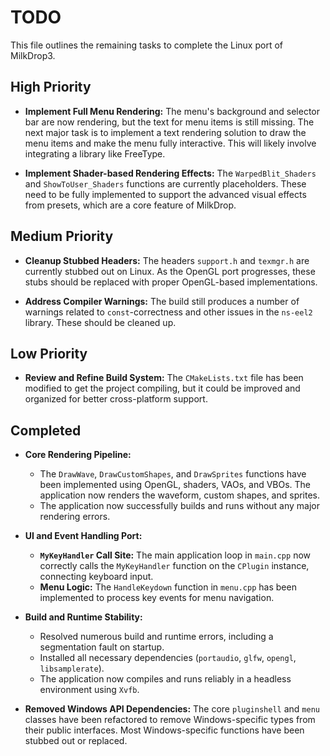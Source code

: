 # TODO

This file outlines the remaining tasks to complete the Linux port of MilkDrop3.

## High Priority

- **Implement Full Menu Rendering:** The menu's background and selector bar are now rendering, but the text for menu items is still missing. The next major task is to implement a text rendering solution to draw the menu items and make the menu fully interactive. This will likely involve integrating a library like FreeType.

- **Implement Shader-based Rendering Effects:** The `WarpedBlit_Shaders` and `ShowToUser_Shaders` functions are currently placeholders. These need to be fully implemented to support the advanced visual effects from presets, which are a core feature of MilkDrop.

## Medium Priority

- **Cleanup Stubbed Headers:** The headers `support.h` and `texmgr.h` are currently stubbed out on Linux. As the OpenGL port progresses, these stubs should be replaced with proper OpenGL-based implementations.

- **Address Compiler Warnings:** The build still produces a number of warnings related to `const`-correctness and other issues in the `ns-eel2` library. These should be cleaned up.

## Low Priority

- **Review and Refine Build System:** The `CMakeLists.txt` file has been modified to get the project compiling, but it could be improved and organized for better cross-platform support.

## Completed

- **Core Rendering Pipeline:**
    - The `DrawWave`, `DrawCustomShapes`, and `DrawSprites` functions have been implemented using OpenGL, shaders, VAOs, and VBOs. The application now renders the waveform, custom shapes, and sprites.
    - The application now successfully builds and runs without any major rendering errors.

- **UI and Event Handling Port:**
    - **`MyKeyHandler` Call Site:** The main application loop in `main.cpp` now correctly calls the `MyKeyHandler` function on the `CPlugin` instance, connecting keyboard input.
    - **Menu Logic:** The `HandleKeydown` function in `menu.cpp` has been implemented to process key events for menu navigation.

- **Build and Runtime Stability:**
    - Resolved numerous build and runtime errors, including a segmentation fault on startup.
    - Installed all necessary dependencies (`portaudio`, `glfw`, `opengl`, `libsamplerate`).
    - The application now compiles and runs reliably in a headless environment using `Xvfb`.

- **Removed Windows API Dependencies:** The core `pluginshell` and `menu` classes have been refactored to remove Windows-specific types from their public interfaces. Most Windows-specific functions have been stubbed out or replaced.
